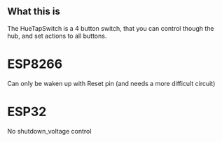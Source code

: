 ## What this is
The HueTapSwitch is a 4 button switch, that you can control though the hub, and set actions to all buttons.

# ESP8266
Can only be waken up with Reset pin (and needs a more difficult circuit)

# ESP32
No shutdown_voltage control